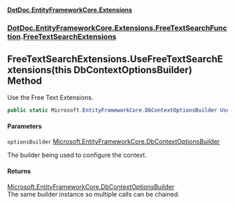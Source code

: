 #### [DotDoc\.EntityFrameworkCore\.Extensions](Home 'Home')
### [DotDoc\.EntityFrameworkCore\.Extensions\.FreeTextSearchFunction](DotDoc.EntityFrameworkCore.Extensions.FreeTextSearchFunction 'DotDoc\.EntityFrameworkCore\.Extensions\.FreeTextSearchFunction').[FreeTextSearchExtensions](FreeTextSearchExtensions 'DotDoc\.EntityFrameworkCore\.Extensions\.FreeTextSearchFunction\.FreeTextSearchExtensions')

## FreeTextSearchExtensions\.UseFreeTextSearchExtensions\(this DbContextOptionsBuilder\) Method

Use the Free Text Extensions\.

```csharp
public static Microsoft.EntityFrameworkCore.DbContextOptionsBuilder UseFreeTextSearchExtensions(this Microsoft.EntityFrameworkCore.DbContextOptionsBuilder optionsBuilder);
```
#### Parameters

<a name='DotDoc.EntityFrameworkCore.Extensions.FreeTextSearchFunction.FreeTextSearchExtensions.UseFreeTextSearchExtensions(thisMicrosoft.EntityFrameworkCore.DbContextOptionsBuilder).optionsBuilder'></a>

`optionsBuilder` [Microsoft\.EntityFrameworkCore\.DbContextOptionsBuilder](https://learn.microsoft.com/en-us/dotnet/api/microsoft.entityframeworkcore.dbcontextoptionsbuilder 'Microsoft\.EntityFrameworkCore\.DbContextOptionsBuilder')

The builder being used to configure the context\.

#### Returns
[Microsoft\.EntityFrameworkCore\.DbContextOptionsBuilder](https://learn.microsoft.com/en-us/dotnet/api/microsoft.entityframeworkcore.dbcontextoptionsbuilder 'Microsoft\.EntityFrameworkCore\.DbContextOptionsBuilder')  
The same builder instance so multiple calls can be chained\.
